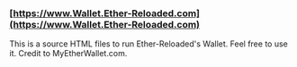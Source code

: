 ### [https://www.Wallet.Ether-Reloaded.com](https://www.Wallet.Ether-Reloaded.com)

This is a source HTML files to run Ether-Reloaded's Wallet. Feel free to use it. Credit to MyEtherWallet.com.


